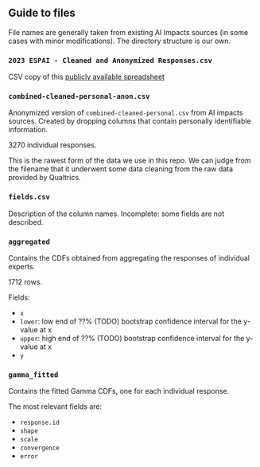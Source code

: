 ## Guide to files
File names are generally taken from existing AI Impacts sources (in some cases with minor modifications). The directory structure is our own.


### `2023 ESPAI - Cleaned and Anonymized Responses.csv`
CSV copy of this [publicly available spreadsheet](https://docs.google.com/spreadsheets/d/1aOydfhZHuVwU_fwTgE0_O_-8p-uMrRDYV5R5QnwOMGI/)

### `combined-cleaned-personal-anon.csv`
Anonymized version of `combined-cleaned-personal.csv` from AI impacts sources. Created by dropping columns that contain personally identifiable information.

3270 individual responses.

This is the rawest form of the data we use in this repo. We can judge from the filename that it underwent some data cleaning from the raw data provided by Qualtrics. 

### `fields.csv`
Description of the column names. Incomplete: some fields are not described.

### `aggregated`
Contains the CDFs obtained from aggregating the responses of individual experts. 

1712 rows.

Fields:
- `x`
- `lower`: low end of ??% (TODO) bootstrap confidence interval for the y-value at x
- `upper`: high end of ??% (TODO) bootstrap confidence interval for the y-value at x
- `y`

### `gamma_fitted`
Contains the fitted Gamma CDFs, one for each individual response.

The most relevant fields are:
- `response.id`
- `shape`
- `scale`
- `convergence`
- `error` 